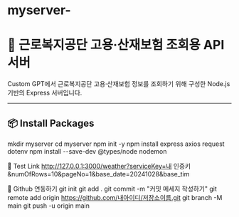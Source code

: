 # myserver-

# 💼 근로복지공단 고용·산재보험 조회용 API 서버

Custom GPT에서 근로복지공단 고용·산재보험 정보를 조회하기 위해 구성한 Node.js 기반의 Express 서버입니다.

---

## 📦 Install Packages
mkdir myserver
cd myserver
npm init -y
npm install express axios request dotenv
npm install --save-dev @types/node nodemon


🔗 Test Link
http://127.0.0.1:3000/weather?serviceKey=내 인증키&numOfRows=10&pageNo=1&base_date=20241028&base_tim


🐙 Github 연동하기
git init
git add .
git commit -m "커밋 메세지 작성하기"
git remote add origin https://github.com/내아이디/저장소이름.git
git branch -M main
git push -u origin main
